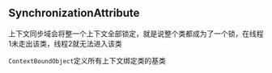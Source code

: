 ## SynchronizationAttribute

上下文同步域会将整一个上下文全部锁定，就是说整个类都成为了一个锁，在线程1未走出该类，线程2就无法进入该类


```ContextBoundObject```定义所有上下文绑定类的基类

<!-- .Net Core已经不使用这个了？ -->

